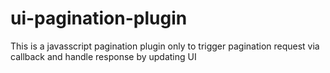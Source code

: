 # ui-pagination-plugin
This is a javasscript pagination plugin only to trigger pagination request via callback and handle response by updating UI
